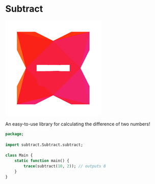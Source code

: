 # Subtract

![Subtract](logo.png)

An easy-to-use library for calculating the difference of two numbers!

```hx
package;

import subtract.Subtract.subtract;

class Main {
	static function main() {
		trace(subtract(10, 2)); // outputs 8
	}
}
```
